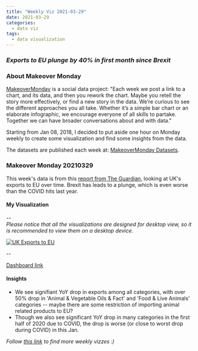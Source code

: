 ```yaml
---
title: "Weekly Viz 2021-03-29"
date: 2021-03-29
categories:
  - data viz
tags:
  - data visualization
---
```


### *Exports to EU plunge by 40% in first month since Brexit*


### About Makeover Monday

[MakeoverMonday](http://www.makeovermonday.co.uk/) is a social data project:
"Each week we post a link to a chart, and its data, and then you rework the chart.
Maybe you retell the story more effectively, or find a new story in the data.
We’re curious to see the different approaches you all take. Whether it’s a simple bar chart or an elaborate infographic, we encourage everyone of all skills to partake.
Together we can have broader conversations about and with data."

Starting from Jan 08, 2018, I decided to put aside one hour on Monday weekly to create some visualization and find some insights from the data.

The datasets are published each week at: [MakeoverMonday Datasets](http://www.makeovermonday.co.uk/data/).

### Makeover Monday 20210329

This week's data is from this [report from The Guardian](https://www.theguardian.com/business/2021/mar/12/exports-to-eu-plunge-in-first-month-since-brexit-uk-economy), looking at UK's exports to EU over time. Brexit has leads to a plunge, which is even worse than the COVID hits last year.  

#### My Visualization

--  
*Please notice that all the visualizations are designed for desktop view, so it is recommended to view them on a desktop device.*  

<div class='tableauPlaceholder' id='viz1617072499767' style='position: relative'>
<noscript><a href='#'>
  <img alt='UK Exports to EU ' src='https:&#47;&#47;public.tableau.com&#47;static&#47;images&#47;Ma&#47;MakeOverMonday20210329UKExportstoEUHavePlungedSinceBrexit&#47;UKExportstoEU&#47;1_rss.png' style='border: none' />
</a></noscript>
<object class='tableauViz'  style='display:none;'>
  <param name='host_url' value='https%3A%2F%2Fpublic.tableau.com%2F' />
  <param name='embed_code_version' value='3' />
  <param name='site_root' value='' />
  <param name='name' value='MakeOverMonday20210329UKExportstoEUHavePlungedSinceBrexit&#47;UKExportstoEU' />
  <param name='tabs' value='no' />
  <param name='toolbar' value='yes' />
  <param name='static_image' value='https:&#47;&#47;public.tableau.com&#47;static&#47;images&#47;Ma&#47;MakeOverMonday20210329UKExportstoEUHavePlungedSinceBrexit&#47;UKExportstoEU&#47;1.png' />
  <param name='animate_transition' value='yes' />
  <param name='display_static_image' value='yes' />
  <param name='display_spinner' value='yes' />
  <param name='display_overlay' value='yes' />
  <param name='display_count' value='yes' />
  <param name='language' value='en' />
  <param name='filter' value='publish=yes' />
</object></div>             
<script type='text/javascript'>    
  var divElement = document.getElementById('viz1617072499767');    
  var vizElement = divElement.getElementsByTagName('object')[0];           
  if ( divElement.offsetWidth > 800 ) { vizElement.style.width='600px';vizElement.style.height='827px';} else if ( divElement.offsetWidth > 500 ) { vizElement.style.width='600px';vizElement.style.height='827px';} else { vizElement.style.width='100%';vizElement.style.height='777px';}    
  var scriptElement = document.createElement('script');         
  scriptElement.src = 'https://public.tableau.com/javascripts/api/viz_v1.js'; 
  vizElement.parentNode.insertBefore(scriptElement, vizElement);         
</script>

--  

[Dashboard link](https://public.tableau.com/views/MakeOverMonday20210329UKExportstoEUHavePlungedSinceBrexit/UKExportstoEU?:language=en&:display_count=y&publish=yes&:origin=viz_share_link)

#### Insights
* We see signifiant YoY drop in exports among all categories, with over 50% drop in 'Animal & Vegetable Oils & Fact' and 'Food & Live Animals' categories -- maybe there are some restriction of importing animal related products to EU?  
* Though we also see significant YoY drop in many categories in the first half of 2020 due to COVID, the drop is worse (or close to worst drop during COVID) in this Jan.  
 

*Follow [this link](https://yudong-94.github.io/personal-website/project/WeeklyViz2021/) to find more weekly vizzes :)*